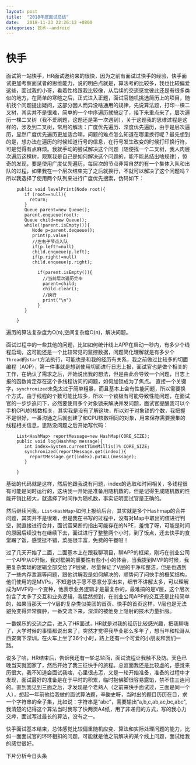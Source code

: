 ```yaml
---
layout: post
title:  "2018年底面试总结"
date:   2018-11-23 22:26:12 +0800
categories: 技术--android
---
```



# 快手
面试第一站快手，HR面试邀约来的很快，因为之前有面试过快手的经验，快手面试更加考察面试者的思维能力，说的明白点就是，算法考的比较多，我也比较偏爱这些，面试我的小哥，看着性格跟我比较像，从后续的交流感觉彼此还是有很多类似的地方，在简单的寒暄之后，正式进入正题，面试官随机挑选简历上的项目，随机找个问题提出疑问，这部分因人而异没啥通用的规律，先说算法题，打印一棵二叉树，其实并不是很难，简单的一个中序遍历就搞定了，接下来重点来了，层次遍历一棵二叉树（我不爱刷题，这题还是第一次遇到），关于这题我的思维过程是这样的，涉及到二叉树，常用的解法：广度优先遍历、深度优先遍历，由于是层次遍历，显然广度优先遍历更加适合嘛，问题的难点怎么知道在哪里换行呢？最先想到的是，想办法在遍历的时候知道行号的信息，在行号发生改变的时候打印换行符，可是觉得有点麻烦。我就手动的尝试解决这个问题（随便找一个二叉树，我人肉层次遍历这棵树，观察我是自己是如何解决这个问题的，能不能总结出啥规律），惊奇的发现，要是使用广度优先遍历，每层次的节点非常自然的有一个集体入队和出队的过程，如果我在一个层次结束完了之后就换行，不就可以解决了这个问题吗？所以我选择了使用两个队列来进行广度优先搜索，伪码如下：

```
    public void levelPrint(Node root){
       if (root==null){
         return;
       }
       Queue parent=new Queue();
       parent.enqueue(root);
       Queue child=new Queue();
       while(!parent.isEmpty()){
          Node p=parent.dequeue();
          print(p.value)
          //左右子节点入队
          if(p.left!=null)
          child.enqueue(p.left);
          if(p.right!=null)
          child.enqueue(p.right);
			
			if(parent.isEmpty()){
			  //当前层次遍历完毕
			  parent=child;
			  child.clear();
			  //换行
			  print("\n")
			}
       }
       
    }
```
遍历的算法复杂度为O(n),空间复杂度O(n)，解决问题。

面试过程中的一些其他的问题，比如如何统计线上APP在启动一秒内，有多少个线程启动，这可能还是一个比较常见的监控数据，问题简化理解就是有多少个```Thread```的```start```方法执行，可能也是和我的经历有关系，我之前做过比较多的切面编程（AOP），第一件事就是想到使用切面进行日志上报，面试官也是做个相关的工作，在确认了需求之后，开始说出我的想法，但是由此会导致一个问题，日志上报的函数肯定存在这个多线程访问的问题，如何加锁成为了焦点。
直接一个关键字，``synchronized``未免太过于简单粗暴，而且基本上会有性能问题，所以需要换个方式，由于线程的个数可能比较多，所以一个锁极有可能导致性能问题，在面试官的一步步追问下，必然要使用多个对象锁来解决并发问题，面试官提醒我可以个手机CPU的核数相关，其实我是没有了解这块，所以对于对象锁的个数，我把握不是很好，一番沟通之后就创建了和CPU核数相同的对象，用来保存需要搜集的线程相关信息，思路没问题之后开始写代码：

```
    List<HashMap> reportMessage=new HashMap(CORE_SIZE);
    public void log(HashMap message){
       int index=System.currentTimeMillis()% CORE_SIZE;
       synchronized(reportMessage.get(index)){
         reportMessage.get(index).putALL(message);
       }
       
    }
```
基础的代码就是这样，然后他跟我说有问题，index的选取和时间相关，多线程很有可能是同时运行的，这块我一开始是准备用随机数的，但是记得生成随机数的性能开销比较大，就选择了时间作为随机数，事实证明面试官是正确的。

然后继续问我，``List<HashMap>``如何上报给后台，其实就是多个Hashmap的合并问题，其实并不是很难，但是我在书写的过程中，没有对Map中取出的值进行判空，就直接进行合并，面试官果断的指出可能存在的NPE，羞愧了呀，可能是时间的原因后续没有在继续下去，面试进行了整整两个小时，到了饭点，还去快手的食堂蹭了饭，感觉挺不错，菜品很丰富，免费的午餐呀！

过了几天开始了二面，二面基本上在跟我聊项目，聊APP的框架，刚巧在创业公司一个APP从0开始，我对框架的重要性有些小小的体会，当我提到MVP的时候，我把复杂繁琐的逻辑全部交给了P层做，尽量保证了V层的干净和整洁，但是也遇到了一些内存泄漏等问题，跟他讲解我是如何解决的，顺势问了问快手的框架结构，他们使用的是MVPs，不知道快手愿不愿意分享出来，细节不讲解太多，可以理解成为MVP的一个变种，他表示业务逻辑才是最复杂的，最难搞的是V层，这个层次包含了太多了交互和业务逻辑，我猛然想到，在创业公司APP的交互还是比较简单的，如果当那天一个V层的复杂类似美团的首页、快手的首页这样，V层也是无法避免变得异常臃肿，一番交流下来，深深的被他身上隐射的技术力量折服。

一番娱乐的交流之后，进入了HR面试，HR就是对我的经历比较感兴趣，把我聊嗨了，大学时候的事情都说出来了，突然才觉得我毕业那么多年了，想当年和松哥从西安南下深圳，在火车上坐了36个小时，路上还有一个可爱的小朋友和我们一路。

说多了哈，HR结束后，告诉我还有一轮总监面，面试流程让我触不及防。天色已晚当天就回家了，然后开始了我三征快手的旅程。总监面我还是比较虚的，感觉来历很大，我不知道会面试我啥，心里很忐忑，又是一轮开始准备，准备的过程中才发现，面试最好的准备是在于平时的积累，临时抱佛脚很容易露馅，禁不住三连问的。直到我见到三面之后，才发现是个老熟人（之前来快手面试过，三面是同一个人），想起一年前他给我做的面试算法题，辛酸史呀，当时出的题目历历在目，求一个字符串的全子集，比如说：字符串是“abc”，需要输出“a,b,c,ab,ac,bc,abc",我清楚的记得这个算法当时我写了快两页A4纸，用了非递归的方式，写的我心力交瘁，面试写过最长的算法，没有之一。

快手面试基本结束，总体感觉比较偏重随机应变、算法和实际处理问题的能力，比如一面面试官的环环相扣的问题，可能就是他之前解决的某个线上问题，面试给我的感觉很好。

下片分析今日头条